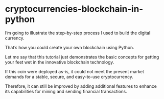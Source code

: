 # cryptocurrencies-blockchain-in-python
I’m going to illustrate the step-by-step process I used to build the digital currency.

That’s how you could create your own blockchain using Python.

Let me say that this tutorial just demonstrates the basic concepts for getting your feet wet in the innovative blockchain technology.

If this coin were deployed as-is, it could not meet the present market demands for a stable, secure, and easy-to-use cryptocurrency.

Therefore, it can still be improved by adding additional features to enhance its capabilities for mining and sending financial transactions.
